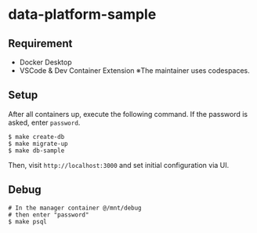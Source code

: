 # data-platform-sample

## Requirement
- Docker Desktop
- VSCode & Dev Container Extension
※The maintainer uses codespaces.

## Setup
After all containers up, execute the following command.
If the password is asked, enter `password`.
```
$ make create-db
$ make migrate-up
$ make db-sample
```
Then, visit `http://localhost:3000` and set initial configuration via UI.

## Debug
```
# In the manager container @/mnt/debug
# then enter "password"
$ make psql
```